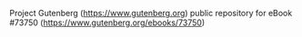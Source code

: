 Project Gutenberg (https://www.gutenberg.org) public repository for eBook #73750 (https://www.gutenberg.org/ebooks/73750)
